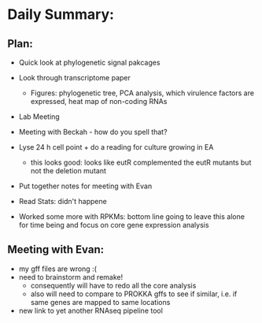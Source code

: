 # Daily Summary:

## Plan:
* Quick look at phylogenetic signal pakcages
* Look through transcriptome paper

	* Figures: phylogenetic tree, PCA analysis, which virulence factors are expressed, heat map of non-coding RNAs
	
* Lab Meeting
* Meeting with Beckah - how do you spell that?
* Lyse 24 h cell point + do a reading for culture growing in EA

	* this looks good: looks like eutR complemented the eutR mutants but not the deletion mutant
	
* Put together notes for meeting with Evan


* Read Stats: didn't happene
* Worked some more with RPKMs: bottom line going to leave this alone for time being and focus on core gene expression analysis


## Meeting with Evan:

* my gff files are wrong :( 
* need to brainstorm and remake!
	 * consequently will have to redo all the core analysis 
	 * also will need to compare to PROKKA gffs to see if similar, i.e. if same genes are mapped to same locations
* new link to yet another RNAseq pipeline tool